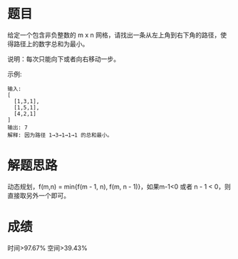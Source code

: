 # 题目
给定一个包含非负整数的 m x n 网格，请找出一条从左上角到右下角的路径，使得路径上的数字总和为最小。

说明：每次只能向下或者向右移动一步。

示例:

    输入:
    [
      [1,3,1],
      [1,5,1],
      [4,2,1]
    ]
    输出: 7
    解释: 因为路径 1→3→1→1→1 的总和最小。

# 解题思路
动态规划，f(m,n) = min{f(m - 1, n), f(m, n - 1)}，如果m-1<0 或者 n - 1 < 0，则直接取另外一个即可。
# 成绩
时间>97.67%
空间>39.43%
